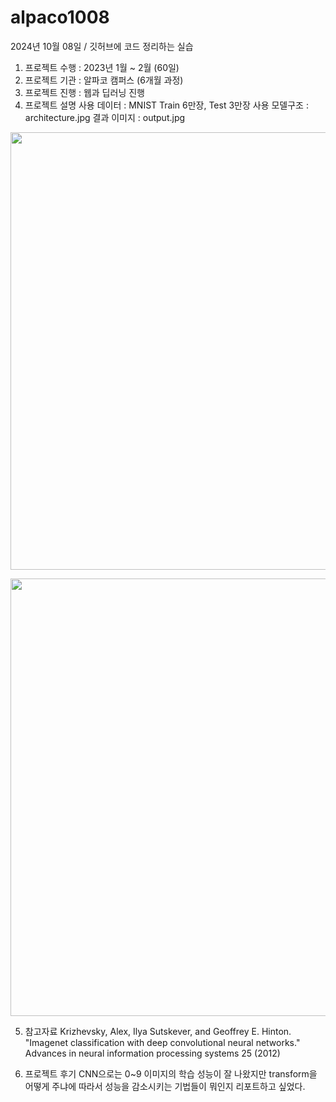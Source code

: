 # alpaco1008

2024년 10월 08일 / 깃허브에 코드 정리하는 실습

1. 프로젝트 수행 : 2023년 1월 ~ 2월 (60일)
2. 프로젝트 기관 : 알파코 캠퍼스 (6개월 과정)
3. 프로젝트 진행 : 웹과 딥러닝 진행
4. 프로젝트 설명 
   사용 데이터 : MNIST Train 6만장, Test 3만장
   사용 모델구조 : architecture.jpg
   결과 이미지 : output.jpg
   
<p align="center"><img src="https://github.com/user-attachments/assets/b4bbace4-beff-4ae5-a5dc-0b50e3aa433f" height="700px" width="1200px"> </p>
<p align="center"><img src="https://github.com/user-attachments/assets/6ee7ae68-6910-4473-9046-9383301da71a" height="700px" width="1200px"> </p>

5. 참고자료
Krizhevsky, Alex, Ilya Sutskever, and Geoffrey E. Hinton. "Imagenet classification with deep convolutional neural networks." Advances in neural information processing systems 25 (2012)

6. 프로젝트 후기
CNN으로는 0~9 이미지의 학습 성능이 잘 나왔지만 transform을 어떻게 주냐에 따라서 성능을 감소시키는 기법들이 뭐인지 리포트하고 싶었다.
